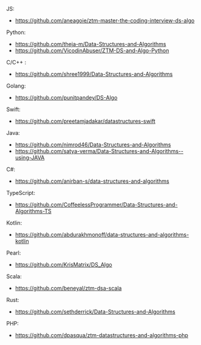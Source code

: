 JS:

- https://github.com/aneagoie/ztm-master-the-coding-interview-ds-algo

Python:

- https://github.com/theja-m/Data-Structures-and-Algorithms
- https://github.com/VicodinAbuser/ZTM-DS-and-Algo-Python

C/C++ :

- https://github.com/shree1999/Data-Structures-and-Algorithms

Golang:

- https://github.com/punitpandey/DS-Algo

Swift:

- https://github.com/preetamjadakar/datastructures-swift

Java:

- https://github.com/nimrod46/Data-Structures-and-Algorithms
- https://github.com/satya-verma/Data-Structures-and-Algorithms--using-JAVA

C#:

- https://github.com/anirban-s/data-structures-and-algorithms

TypeScript:

- https://github.com/CoffeelessProgrammer/Data-Structures-and-Algorithms-TS

Kotlin:

- https://github.com/abdurakhmonoff/data-structures-and-algorithms-kotlin

Pearl:

- https://github.com/KrisMatrix/DS_Algo

Scala:

- https://github.com/beneyal/ztm-dsa-scala

Rust:

- https://github.com/sethderrick/Data-Structures-and-Algorithms

PHP:

- https://github.com/dpasqua/ztm-datastructures-and-algorithms-php
